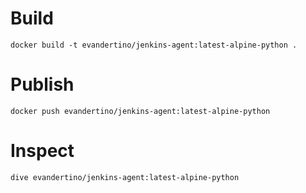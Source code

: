 # Build
```
docker build -t evandertino/jenkins-agent:latest-alpine-python .
```

# Publish
```
docker push evandertino/jenkins-agent:latest-alpine-python
```

# Inspect
```
dive evandertino/jenkins-agent:latest-alpine-python
```
